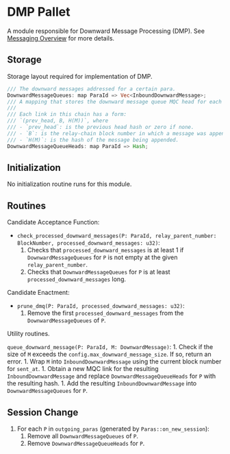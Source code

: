 # DMP Pallet

A module responsible for Downward Message Processing (DMP). See [Messaging Overview](../messaging.md) for more details.

## Storage

Storage layout required for implementation of DMP.

```rust
/// The downward messages addressed for a certain para.
DownwardMessageQueues: map ParaId => Vec<InboundDownwardMessage>;
/// A mapping that stores the downward message queue MQC head for each para.
///
/// Each link in this chain has a form:
/// `(prev_head, B, H(M))`, where
/// - `prev_head`: is the previous head hash or zero if none.
/// - `B`: is the relay-chain block number in which a message was appended.
/// - `H(M)`: is the hash of the message being appended.
DownwardMessageQueueHeads: map ParaId => Hash;
```

## Initialization

No initialization routine runs for this module.

## Routines

Candidate Acceptance Function:

* `check_processed_downward_messages(P: ParaId, relay_parent_number: BlockNumber, processed_downward_messages: u32)`:
    1. Checks that `processed_downward_messages` is at least 1 if `DownwardMessageQueues` for `P` is not empty at the
       given `relay_parent_number`.
    1. Checks that `DownwardMessageQueues` for `P` is at least `processed_downward_messages` long.

Candidate Enactment:

* `prune_dmq(P: ParaId, processed_downward_messages: u32)`:
    1. Remove the first `processed_downward_messages` from the `DownwardMessageQueues` of `P`.

Utility routines.

`queue_downward_message(P: ParaId, M: DownwardMessage)`: 1. Check if the size of `M` exceeds the
    `config.max_downward_message_size`. If so, return an error. 1. Wrap `M` into `InboundDownwardMessage` using the
    current block number for `sent_at`. 1. Obtain a new MQC link for the resulting `InboundDownwardMessage` and replace
    `DownwardMessageQueueHeads` for `P` with the resulting hash. 1. Add the resulting `InboundDownwardMessage` into
    `DownwardMessageQueues` for `P`.

## Session Change

1. For each `P` in `outgoing_paras` (generated by `Paras::on_new_session`):
    1. Remove all `DownwardMessageQueues` of `P`.
    1. Remove `DownwardMessageQueueHeads` for `P`.
